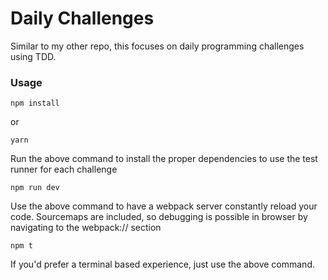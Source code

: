# Daily Challenges
Similar to my other repo, this focuses on daily programming challenges using TDD.

### Usage

```
npm install
```
or
```
yarn
```

Run the above command to install the proper dependencies
to use the test runner for each challenge

```
npm run dev
```

Use the above command to have a webpack server constantly reload your code.
Sourcemaps are included, so debugging is possible in browser by navigating to the webpack:// section

```
npm t
```

If you'd prefer a terminal based experience, just use the above command.
